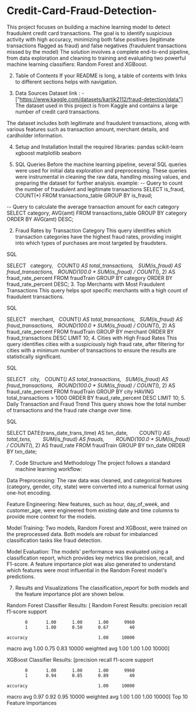 # Credit-Card-Fraud-Detection-
This project focuses on building a machine learning model to detect fraudulent credit card transactions. The goal is to identify suspicious activity with high accuracy, minimizing both false positives (legitimate transactions flagged as fraud) and false negatives (fraudulent transactions missed by the model)
The solution involves a complete end-to-end pipeline, from data exploration and cleaning to training and evaluating two powerful machine learning classifiers: Random Forest and XGBoost.

2. Table of Contents
If your README is long, a table of contents with links to different sections helps with navigation.

3. Data Sources
 Dataset link : - ["https://www.kaggle.com/datasets/kartik2112/fraud-detection/data"]
The dataset used in this project is from Kaggle and contains a large number of credit card transactions.

The dataset includes both legitimate and fraudulent transactions, along with various features such as transaction amount, merchant details, and cardholder information.

4. Setup and Installation
Install the required libraries:
 pandas
 scikit-learn
 xgboost
 matplotlib
 seaborn

5. SQL Queries
Before the machine learning pipeline, several SQL queries were used for initial data exploration and preprocessing. These queries were instrumental in cleaning the raw data, handling missing values, and preparing the dataset for further analysis.
example:
-- Query to count the number of fraudulent and legitimate transactions
SELECT is_fraud, COUNT(*)
FROM transactions_table
GROUP BY is_fraud;

-- Query to calculate the average transaction amount for each category
SELECT category, AVG(amt)
FROM transactions_table
GROUP BY category
ORDER BY AVG(amt) DESC;

2. Fraud Rates by Transaction Category
This query identifies which transaction categories have the highest fraud rates, providing insight into which types of purchases are most targeted by fraudsters.

SQL

SELECT
  category,
  COUNT(*) AS total_transactions,
  SUM(is_fraud) AS fraud_transactions,
  ROUND(100.0 * SUM(is_fraud) / COUNT(*), 2) AS fraud_rate_percent
FROM fraudTrain
GROUP BY category
ORDER BY fraud_rate_percent DESC;
3. Top Merchants with Most Fraudulent Transactions
This query helps spot specific merchants with a high count of fraudulent transactions.

SQL

SELECT
  merchant,
  COUNT(*) AS total_transactions,
  SUM(is_fraud) AS fraud_transactions,
  ROUND(100.0 * SUM(is_fraud) / COUNT(*), 2) AS fraud_rate_percent
FROM fraudTrain
GROUP BY merchant
ORDER BY fraud_transactions DESC
LIMIT 10;
4. Cities with High Fraud Rates
This query identifies cities with a suspiciously high fraud rate, after filtering for cities with a minimum number of transactions to ensure the results are statistically significant.

SQL

SELECT
  city,
  COUNT(*) AS total_transactions,
  SUM(is_fraud) AS fraud_transactions,
  ROUND(100.0 * SUM(is_fraud) / COUNT(*), 2) AS fraud_rate_percent
FROM fraudTrain
GROUP BY city
HAVING total_transactions > 1000
ORDER BY fraud_rate_percent DESC
LIMIT 10;
5. Daily Transaction and Fraud Trend
This query shows how the total number of transactions and the fraud rate change over time.

SQL

SELECT DATE(trans_date_trans_time) AS txn_date,
       COUNT(*) AS total_txns,
       SUM(is_fraud) AS frauds,
       ROUND(100.0 * SUM(is_fraud) / COUNT(*), 2) AS fraud_rate
FROM fraudTrain
GROUP BY txn_date
ORDER BY txn_date;

7. Code Structure and Methodology
The project follows a standard machine learning workflow:

Data Preprocessing: The raw data was cleaned, and categorical features (category, gender, city, state) were converted into a numerical format using one-hot encoding.

Feature Engineering: New features, such as hour, day_of_week, and customer_age, were engineered from existing date and time columns to provide more context for the models.

Model Training: Two models, Random Forest and XGBoost, were trained on the preprocessed data. Both models are robust for imbalanced classification tasks like fraud detection.

Model Evaluation: The models' performance was evaluated using a classification report, which provides key metrics like precision, recall, and F1-score. A feature importance plot was also generated to understand which features were most influential in the Random Forest model's predictions.

7. Results and Visualizations
The classification_report for both models and the feature importance plot are shown below.

Random Forest Classifier Results:
[ Random Forest Results:
              precision    recall  f1-score   support

           0       1.00      1.00      1.00      9960
           1       1.00      0.50      0.67        40

    accuracy                           1.00     10000
   macro avg       1.00      0.75      0.83     10000
weighted avg       1.00      1.00      1.00     10000]

XGBoost Classifier Results:
[precision    recall  f1-score   support

           0       1.00      1.00      1.00      9960
           1       0.94      0.85      0.89        40

    accuracy                           1.00     10000
   macro avg       0.97      0.92      0.95     10000
weighted avg       1.00      1.00      1.00     10000]
Top 10 Feature Importances


